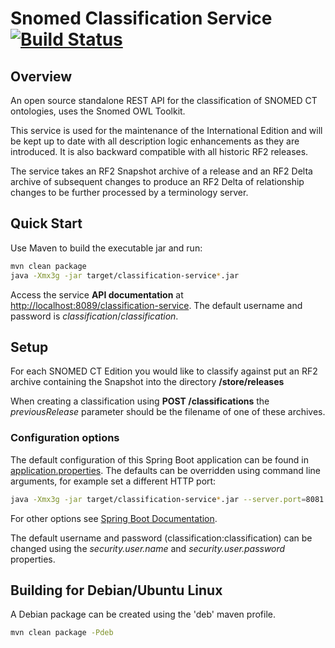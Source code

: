 Snomed Classification Service [![Build Status](https://travis-ci.org/IHTSDO/classification-service.svg?branch=master)](https://travis-ci.org/IHTSDO/classification-service)
====================================

## Overview
An open source standalone REST API for the classification of SNOMED CT ontologies, uses the Snomed OWL Toolkit.

This service is used for the maintenance of the International Edition and will be kept up to date with all description logic enhancements as they are introduced. It is also backward compatible with all historic RF2 releases.

The service takes an RF2 Snapshot archive of a release and an RF2 Delta archive of subsequent changes to produce an RF2 Delta of relationship changes to be further processed by a terminology server. 

## Quick Start
Use Maven to build the executable jar and run:
```bash
mvn clean package
java -Xmx3g -jar target/classification-service*.jar
```
Access the service **API documentation** at [http://localhost:8089/classification-service](http://localhost:8089/classification-service).
The default username and password is _classification_/_classification_.

## Setup
For each SNOMED CT Edition you would like to classify against put an RF2 archive containing the Snapshot into the directory **/store/releases**

When creating a classification using **POST /classifications** the _previousRelease_ parameter should be the filename of one of these archives.

### Configuration options
The default configuration of this Spring Boot application can be found in [application.properties](src/main/resources/application.properties). The defaults can be overridden using command line arguments, for example set a different HTTP port:
```bash
java -Xmx3g -jar target/classification-service*.jar --server.port=8081
```
For other options see [Spring Boot Documentation](https://docs.spring.io/spring-boot/docs/current/reference/html/boot-features-external-config.html).

The default username and password (classification:classification) can be changed using the _security.user.name_ and _security.user.password_ properties.

## Building for Debian/Ubuntu Linux
A Debian package can be created using the 'deb' maven profile. 
```bash
mvn clean package -Pdeb
```
